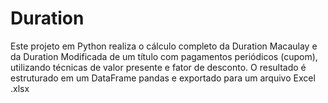 # Duration
Este projeto em Python realiza o cálculo completo da Duration Macaulay e da Duration Modificada de um título com pagamentos periódicos (cupom), utilizando técnicas de valor presente e fator de desconto. O resultado é estruturado em um DataFrame pandas e exportado para um arquivo Excel .xlsx
